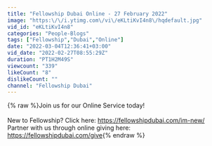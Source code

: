 ```yaml
---
title: "Fellowship Dubai Online - 27 February 2022"
image: "https:\/\/i.ytimg.com\/vi\/eKLtiKvI4n8\/hqdefault.jpg"
vid_id: "eKLtiKvI4n8"
categories: "People-Blogs"
tags: ["Fellowship","Dubai","Online"]
date: "2022-03-04T12:36:41+03:00"
vid_date: "2022-02-27T08:55:29Z"
duration: "PT1H2M49S"
viewcount: "339"
likeCount: "8"
dislikeCount: ""
channel: "Fellowship Dubai"
---
```

{% raw %}Join us for our Online Service today!<br /><br />New to Fellowship? Click here: <a rel="nofollow" target="blank" href="https://fellowshipdubai.com/im-new/">https://fellowshipdubai.com/im-new/</a><br />Partner with us through online giving here: <a rel="nofollow" target="blank" href="https://fellowshipdubai.com/give">https://fellowshipdubai.com/give</a>{% endraw %}
